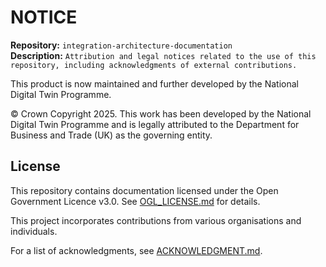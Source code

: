# NOTICE

**Repository:** `integration-architecture-documentation`  
**Description:** `Attribution and legal notices related to the use of this repository, including acknowledgments of external contributions.  `  
<!-- SPDX-License-Identifier: OGL-UK-3.0 -->

This product is now maintained and further developed by the National Digital Twin Programme.

© Crown Copyright 2025. This work has been developed by the National Digital Twin Programme and is legally attributed to the Department for Business and Trade (UK) as the governing entity.

## License

This repository contains documentation licensed under the Open Government Licence v3.0. See [OGL_LICENSE.md](OGL_LICENSE.md) for details.

This project incorporates contributions from various organisations and individuals.

For a list of acknowledgments, see [ACKNOWLEDGMENT.md](ACKNOWLEDGEMENT.md).  
